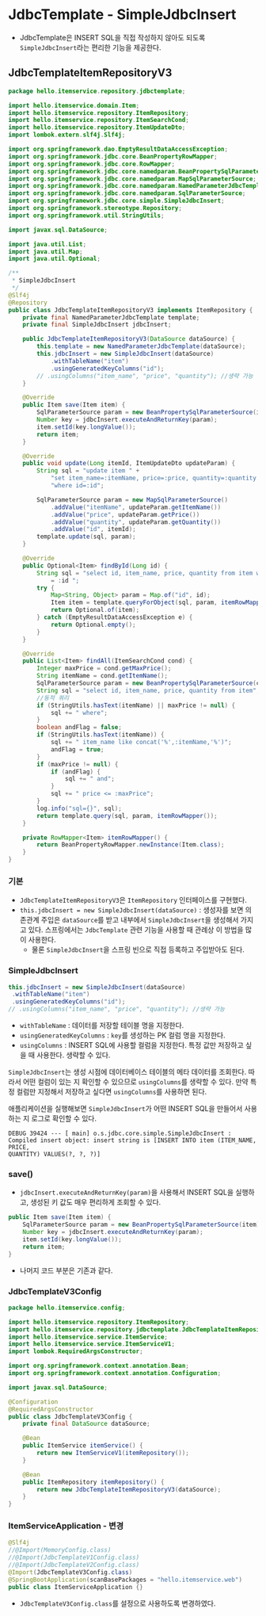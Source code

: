 # JdbcTemplate - SimpleJdbcInsert
- JdbcTemplate은 INSERT SQL을 직접 작성하지 않아도 되도록 `SimpleJdbcInsert`라는 편리한
  기능을 제공한다.

## JdbcTemplateItemRepositoryV3
```java
package hello.itemservice.repository.jdbctemplate;

import hello.itemservice.domain.Item;
import hello.itemservice.repository.ItemRepository;
import hello.itemservice.repository.ItemSearchCond;
import hello.itemservice.repository.ItemUpdateDto;
import lombok.extern.slf4j.Slf4j;

import org.springframework.dao.EmptyResultDataAccessException;
import org.springframework.jdbc.core.BeanPropertyRowMapper;
import org.springframework.jdbc.core.RowMapper;
import org.springframework.jdbc.core.namedparam.BeanPropertySqlParameterSource;
import org.springframework.jdbc.core.namedparam.MapSqlParameterSource;
import org.springframework.jdbc.core.namedparam.NamedParameterJdbcTemplate;
import org.springframework.jdbc.core.namedparam.SqlParameterSource;
import org.springframework.jdbc.core.simple.SimpleJdbcInsert;
import org.springframework.stereotype.Repository;
import org.springframework.util.StringUtils;

import javax.sql.DataSource;

import java.util.List;
import java.util.Map;
import java.util.Optional;

/**
 * SimpleJdbcInsert
 */
@Slf4j
@Repository
public class JdbcTemplateItemRepositoryV3 implements ItemRepository {
	private final NamedParameterJdbcTemplate template;
	private final SimpleJdbcInsert jdbcInsert;

	public JdbcTemplateItemRepositoryV3(DataSource dataSource) {
		this.template = new NamedParameterJdbcTemplate(dataSource);
		this.jdbcInsert = new SimpleJdbcInsert(dataSource)
			.withTableName("item")
			.usingGeneratedKeyColumns("id");
		// .usingColumns("item_name", "price", "quantity"); //생략 가능
	}

	@Override
	public Item save(Item item) {
		SqlParameterSource param = new BeanPropertySqlParameterSource(item);
		Number key = jdbcInsert.executeAndReturnKey(param);
		item.setId(key.longValue());
		return item;
	}

	@Override
	public void update(Long itemId, ItemUpdateDto updateParam) {
		String sql = "update item " +
			"set item_name=:itemName, price=:price, quantity=:quantity " +
			"where id=:id";

		SqlParameterSource param = new MapSqlParameterSource()
			.addValue("itemName", updateParam.getItemName())
			.addValue("price", updateParam.getPrice())
			.addValue("quantity", updateParam.getQuantity())
			.addValue("id", itemId);
		template.update(sql, param);
	}

	@Override
	public Optional<Item> findById(Long id) {
		String sql = "select id, item_name, price, quantity from item where id
			= :id ";
		try {
			Map<String, Object> param = Map.of("id", id);
			Item item = template.queryForObject(sql, param, itemRowMapper());
			return Optional.of(item);
		} catch (EmptyResultDataAccessException e) {
			return Optional.empty();
		}
	}

	@Override
	public List<Item> findAll(ItemSearchCond cond) {
		Integer maxPrice = cond.getMaxPrice();
		String itemName = cond.getItemName();
		SqlParameterSource param = new BeanPropertySqlParameterSource(cond);
		String sql = "select id, item_name, price, quantity from item";
		//동적 쿼리
		if (StringUtils.hasText(itemName) || maxPrice != null) {
			sql += " where";
		}
		boolean andFlag = false;
		if (StringUtils.hasText(itemName)) {
			sql += " item_name like concat('%',:itemName,'%')";
			andFlag = true;
		}
		if (maxPrice != null) {
			if (andFlag) {
				sql += " and";
			}
			sql += " price <= :maxPrice";
		}
		log.info("sql={}", sql);
		return template.query(sql, param, itemRowMapper());
	}

	private RowMapper<Item> itemRowMapper() {
		return BeanPropertyRowMapper.newInstance(Item.class);
	}
}
```
### 기본
- `JdbcTemplateItemRepositoryV3`은 `ItemRepository` 인터페이스를 구현했다.
- `this.jdbcInsert = new SimpleJdbcInsert(dataSource)` : 생성자를 보면 의존관계 주입은
`dataSource`를 받고 내부에서 `SimpleJdbcInsert`을 생성해서 가지고 있다. 스프링에서는
`JdbcTemplate` 관련 기능을 사용할 때 관례상 이 방법을 많이 사용한다.
  - 물론 `SimpleJdbcInsert`을 스프링 빈으로 직접 등록하고 주입받아도 된다.

### SimpleJdbcInsert
```java
this.jdbcInsert = new SimpleJdbcInsert(dataSource)
 .withTableName("item")
 .usingGeneratedKeyColumns("id");
// .usingColumns("item_name", "price", "quantity"); //생략 가능
```
- `withTableName` : 데이터를 저장할 테이블 명을 지정한다.
- `usingGeneratedKeyColumns` : `key`를 생성하는 PK 컬럼 명을 지정한다.
- `usingColumns` : INSERT SQL에 사용할 컬럼을 지정한다. 특정 값만 저장하고 싶을 때 사용한다.
생략할 수 있다.

`SimpleJdbcInsert`는 생성 시점에 데이터베이스 테이블의 메타 데이터를 조회한다. 따라서 어떤 컬럼이 있는
지 확인할 수 있으므로 `usingColumns`를 생략할 수 있다. 만약 특정 컬럼만 지정해서 저장하고 싶다면
`usingColumns`를 사용하면 된다.

애플리케이션을 실행해보면 `SimpleJdbcInsert`가 어떤 INSERT SQL을 만들어서 사용하는 지 로그로
확인할 수 있다.
```text
DEBUG 39424 --- [ main] o.s.jdbc.core.simple.SimpleJdbcInsert :
Compiled insert object: insert string is [INSERT INTO item (ITEM_NAME, PRICE,
QUANTITY) VALUES(?, ?, ?)]
```

### save()
- `jdbcInsert.executeAndReturnKey(param)`을 사용해서 INSERT SQL을 실행하고, 생성된 키 값도
매우 편리하게 조회할 수 있다.
```java
public Item save(Item item) {
    SqlParameterSource param = new BeanPropertySqlParameterSource(item);
    Number key = jdbcInsert.executeAndReturnKey(param);
    item.setId(key.longValue());
    return item;
}
```
- 나머지 코드 부분은 기존과 같다.

### JdbcTemplateV3Config
```java
package hello.itemservice.config;

import hello.itemservice.repository.ItemRepository;
import hello.itemservice.repository.jdbctemplate.JdbcTemplateItemRepositoryV3;
import hello.itemservice.service.ItemService;
import hello.itemservice.service.ItemServiceV1;
import lombok.RequiredArgsConstructor;

import org.springframework.context.annotation.Bean;
import org.springframework.context.annotation.Configuration;

import javax.sql.DataSource;

@Configuration
@RequiredArgsConstructor
public class JdbcTemplateV3Config {
	private final DataSource dataSource;

	@Bean
	public ItemService itemService() {
		return new ItemServiceV1(itemRepository());
	}

	@Bean
	public ItemRepository itemRepository() {
		return new JdbcTemplateItemRepositoryV3(dataSource);
	}
}
```

### ItemServiceApplication - 변경
```java
@Slf4j
//@Import(MemoryConfig.class)
//@Import(JdbcTemplateV1Config.class)
//@Import(JdbcTemplateV2Config.class)
@Import(JdbcTemplateV3Config.class)
@SpringBootApplication(scanBasePackages = "hello.itemservice.web")
public class ItemServiceApplication {}
```
- `JdbcTemplateV3Config.class`를 설정으로 사용하도록 변경하였다.
